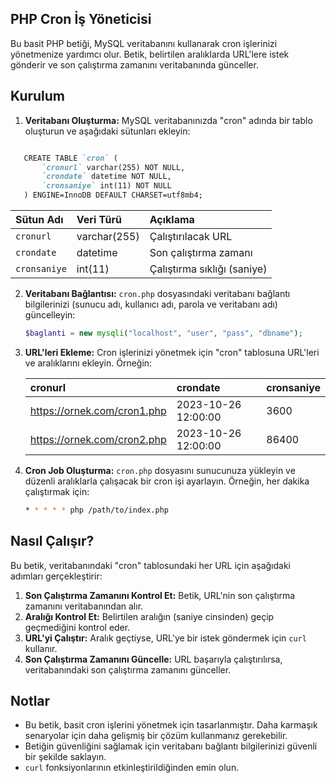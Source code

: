 ## PHP Cron İş Yöneticisi

Bu basit PHP betiği, MySQL veritabanını kullanarak cron işlerinizi yönetmenize yardımcı olur. Betik, belirtilen aralıklarda URL'lere istek gönderir ve son çalıştırma zamanını veritabanında günceller.

## Kurulum

1. **Veritabanı Oluşturma:** MySQL veritabanınızda "cron" adında bir tablo oluşturun ve aşağıdaki sütunları ekleyin:
```markdown

   CREATE TABLE `cron` (
       `cronurl` varchar(255) NOT NULL,
       `crondate` datetime NOT NULL,
       `cronsaniye` int(11) NOT NULL
   ) ENGINE=InnoDB DEFAULT CHARSET=utf8mb4;
   ```

   | Sütun Adı | Veri Türü | Açıklama                   |
   | :-------- | :-------- | :---------------------------- |
   | `cronurl` | varchar(255) | Çalıştırılacak URL        |
   | `crondate` | datetime | Son çalıştırma zamanı       |
   | `cronsaniye` | int(11)    | Çalıştırma sıklığı (saniye) |

2. **Veritabanı Bağlantısı:** `cron.php` dosyasındaki veritabanı bağlantı bilgilerinizi (sunucu adı, kullanıcı adı, parola ve veritabanı adı) güncelleyin:

   ```php
   $baglanti = new mysqli("localhost", "user", "pass", "dbname"); 
   ```

3. **URL'leri Ekleme:** Cron işlerinizi yönetmek için "cron" tablosuna URL'leri ve aralıklarını ekleyin. Örneğin:

   | cronurl                 | crondate            | cronsaniye |
   | :---------------------- | :------------------ | :--------- |
   | https://ornek.com/cron1.php | 2023-10-26 12:00:00 | 3600       |
   | https://ornek.com/cron2.php | 2023-10-26 12:00:00 | 86400      |

4. **Cron Job Oluşturma:** `cron.php` dosyasını sunucunuza yükleyin ve düzenli aralıklarla çalışacak bir cron işi ayarlayın. Örneğin, her dakika çalıştırmak için:

   ```bash
   * * * * * php /path/to/index.php
   ```

## Nasıl Çalışır?

Bu betik, veritabanındaki "cron" tablosundaki her URL için aşağıdaki adımları gerçekleştirir:

1. **Son Çalıştırma Zamanını Kontrol Et:** Betik, URL'nin son çalıştırma zamanını veritabanından alır.
2. **Aralığı Kontrol Et:** Belirtilen aralığın (saniye cinsinden) geçip geçmediğini kontrol eder.
3. **URL'yi Çalıştır:** Aralık geçtiyse, URL'ye bir istek göndermek için `curl` kullanır.
4. **Son Çalıştırma Zamanını Güncelle:** URL başarıyla çalıştırılırsa, veritabanındaki son çalıştırma zamanını günceller.

## Notlar

- Bu betik, basit cron işlerini yönetmek için tasarlanmıştır. Daha karmaşık senaryolar için daha gelişmiş bir çözüm kullanmanız gerekebilir.
- Betiğin güvenliğini sağlamak için veritabanı bağlantı bilgilerinizi güvenli bir şekilde saklayın.
- `curl` fonksiyonlarının etkinleştirildiğinden emin olun.
```
